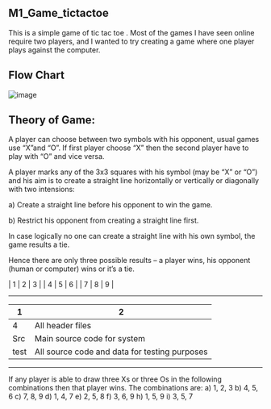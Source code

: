 ## M1_Game_tictactoe
This is a simple game of tic tac toe . Most of the games I have seen online require two players, and I wanted to try creating a game where one player plays against the computer.

## Flow Chart
![image](https://user-images.githubusercontent.com/67543660/142911477-f821cb9f-6c15-4ee7-8871-14f96b7b14b6.png)

## Theory of Game:

A player can choose between two symbols with his opponent, usual games
use “X”and “O”. If first player choose “X” then the second player have to
play with “O” and vice versa.


A player marks any of the 3x3 squares with his symbol (may be “X” or “O”)
and his aim is to create a straight line horizontally or vertically or diagonally
with two intensions:

a) Create a straight line before his opponent to win the game.

b) Restrict his opponent from creating a straight line first.

In case logically no one can create a straight line with his own symbol, the
game results a tie.

Hence there are only three possible results – a player wins, his opponent
(human or computer) wins or it’s a tie. 

|  1  |  2  |  3  |
|  4  |  5  |  6  |
|  7  |  8  |  9  |
*****************************
| 1 | 2 |
| ----- | ----- |
| 4 | All header files |
| Src | Main source code for system |
| test | All source code and data for testing purposes |
*********************************************************

If any player is able to draw three Xs or three Os in the following
combinations then that player wins. The combinations are:
 a) 1, 2, 3 b) 4, 5, 6
 c) 7, 8, 9 d) 1, 4, 7
 e) 2, 5, 8 f) 3, 6, 9
 h) 1, 5, 9 i) 3, 5, 7 
